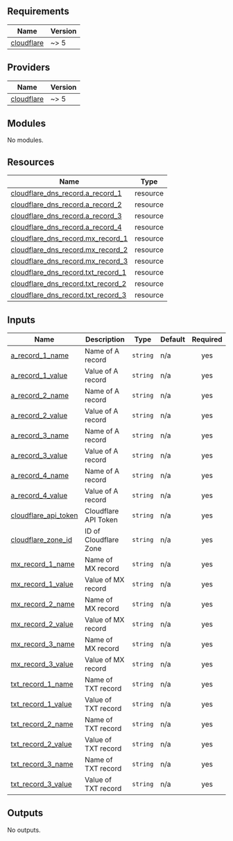 <!-- BEGIN_TF_DOCS -->
## Requirements

| Name | Version |
|------|---------|
| <a name="requirement_cloudflare"></a> [cloudflare](#requirement\_cloudflare) | ~> 5 |

## Providers

| Name | Version |
|------|---------|
| <a name="provider_cloudflare"></a> [cloudflare](#provider\_cloudflare) | ~> 5 |

## Modules

No modules.

## Resources

| Name | Type |
|------|------|
| [cloudflare_dns_record.a_record_1](https://registry.terraform.io/providers/cloudflare/cloudflare/latest/docs/resources/dns_record) | resource |
| [cloudflare_dns_record.a_record_2](https://registry.terraform.io/providers/cloudflare/cloudflare/latest/docs/resources/dns_record) | resource |
| [cloudflare_dns_record.a_record_3](https://registry.terraform.io/providers/cloudflare/cloudflare/latest/docs/resources/dns_record) | resource |
| [cloudflare_dns_record.a_record_4](https://registry.terraform.io/providers/cloudflare/cloudflare/latest/docs/resources/dns_record) | resource |
| [cloudflare_dns_record.mx_record_1](https://registry.terraform.io/providers/cloudflare/cloudflare/latest/docs/resources/dns_record) | resource |
| [cloudflare_dns_record.mx_record_2](https://registry.terraform.io/providers/cloudflare/cloudflare/latest/docs/resources/dns_record) | resource |
| [cloudflare_dns_record.mx_record_3](https://registry.terraform.io/providers/cloudflare/cloudflare/latest/docs/resources/dns_record) | resource |
| [cloudflare_dns_record.txt_record_1](https://registry.terraform.io/providers/cloudflare/cloudflare/latest/docs/resources/dns_record) | resource |
| [cloudflare_dns_record.txt_record_2](https://registry.terraform.io/providers/cloudflare/cloudflare/latest/docs/resources/dns_record) | resource |
| [cloudflare_dns_record.txt_record_3](https://registry.terraform.io/providers/cloudflare/cloudflare/latest/docs/resources/dns_record) | resource |

## Inputs

| Name | Description | Type | Default | Required |
|------|-------------|------|---------|:--------:|
| <a name="input_a_record_1_name"></a> [a\_record\_1\_name](#input\_a\_record\_1\_name) | Name of A record | `string` | n/a | yes |
| <a name="input_a_record_1_value"></a> [a\_record\_1\_value](#input\_a\_record\_1\_value) | Value of A record | `string` | n/a | yes |
| <a name="input_a_record_2_name"></a> [a\_record\_2\_name](#input\_a\_record\_2\_name) | Name of A record | `string` | n/a | yes |
| <a name="input_a_record_2_value"></a> [a\_record\_2\_value](#input\_a\_record\_2\_value) | Value of A record | `string` | n/a | yes |
| <a name="input_a_record_3_name"></a> [a\_record\_3\_name](#input\_a\_record\_3\_name) | Name of A record | `string` | n/a | yes |
| <a name="input_a_record_3_value"></a> [a\_record\_3\_value](#input\_a\_record\_3\_value) | Value of A record | `string` | n/a | yes |
| <a name="input_a_record_4_name"></a> [a\_record\_4\_name](#input\_a\_record\_4\_name) | Name of A record | `string` | n/a | yes |
| <a name="input_a_record_4_value"></a> [a\_record\_4\_value](#input\_a\_record\_4\_value) | Value of A record | `string` | n/a | yes |
| <a name="input_cloudflare_api_token"></a> [cloudflare\_api\_token](#input\_cloudflare\_api\_token) | Cloudflare API Token | `string` | n/a | yes |
| <a name="input_cloudflare_zone_id"></a> [cloudflare\_zone\_id](#input\_cloudflare\_zone\_id) | ID of Cloudflare Zone | `string` | n/a | yes |
| <a name="input_mx_record_1_name"></a> [mx\_record\_1\_name](#input\_mx\_record\_1\_name) | Name of MX record | `string` | n/a | yes |
| <a name="input_mx_record_1_value"></a> [mx\_record\_1\_value](#input\_mx\_record\_1\_value) | Value of MX record | `string` | n/a | yes |
| <a name="input_mx_record_2_name"></a> [mx\_record\_2\_name](#input\_mx\_record\_2\_name) | Name of MX record | `string` | n/a | yes |
| <a name="input_mx_record_2_value"></a> [mx\_record\_2\_value](#input\_mx\_record\_2\_value) | Value of MX record | `string` | n/a | yes |
| <a name="input_mx_record_3_name"></a> [mx\_record\_3\_name](#input\_mx\_record\_3\_name) | Name of MX record | `string` | n/a | yes |
| <a name="input_mx_record_3_value"></a> [mx\_record\_3\_value](#input\_mx\_record\_3\_value) | Value of MX record | `string` | n/a | yes |
| <a name="input_txt_record_1_name"></a> [txt\_record\_1\_name](#input\_txt\_record\_1\_name) | Name of TXT record | `string` | n/a | yes |
| <a name="input_txt_record_1_value"></a> [txt\_record\_1\_value](#input\_txt\_record\_1\_value) | Value of TXT record | `string` | n/a | yes |
| <a name="input_txt_record_2_name"></a> [txt\_record\_2\_name](#input\_txt\_record\_2\_name) | Name of TXT record | `string` | n/a | yes |
| <a name="input_txt_record_2_value"></a> [txt\_record\_2\_value](#input\_txt\_record\_2\_value) | Value of TXT record | `string` | n/a | yes |
| <a name="input_txt_record_3_name"></a> [txt\_record\_3\_name](#input\_txt\_record\_3\_name) | Name of TXT record | `string` | n/a | yes |
| <a name="input_txt_record_3_value"></a> [txt\_record\_3\_value](#input\_txt\_record\_3\_value) | Value of TXT record | `string` | n/a | yes |

## Outputs

No outputs.
<!-- END_TF_DOCS -->